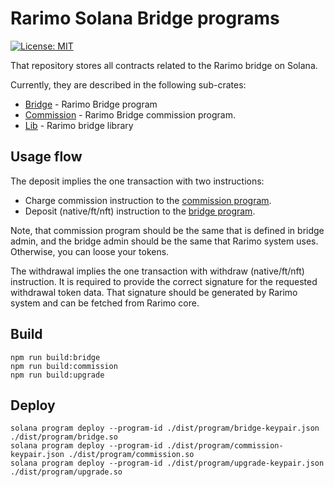 # Rarimo Solana Bridge programs

[![License: MIT](https://img.shields.io/badge/License-MIT-yellow.svg)](https://opensource.org/licenses/MIT)

That repository stores all contracts related to the Rarimo bridge on Solana. 

Currently, they are described in the following sub-crates:

- [Bridge](./bridge/program) - Rarimo Bridge program 
- [Commission](./commission/program) - Rarimo Bridge commission program.
- [Lib](./lib) - Rarimo bridge library

## Usage flow

The deposit implies the one transaction with two instructions:
- Charge commission instruction to the [commission program](./commission/program).
- Deposit (native/ft/nft) instruction to the [bridge program](./bridge/program).

Note, that commission program should be the same that is defined in bridge admin, 
and the bridge admin should be the same that Rarimo system uses. Otherwise, you can loose your tokens.

The withdrawal implies the one transaction with withdraw (native/ft/nft) instruction. 
It is required to provide the correct signature for the requested withdrawal token data. 
That signature should be generated by Rarimo system and can be fetched from Rarimo core.   


## Build

```shell
npm run build:bridge
npm run build:commission
npm run build:upgrade
```

## Deploy
```shell
solana program deploy --program-id ./dist/program/bridge-keypair.json ./dist/program/bridge.so
solana program deploy --program-id ./dist/program/commission-keypair.json ./dist/program/commission.so
solana program deploy --program-id ./dist/program/upgrade-keypair.json ./dist/program/upgrade.so
```
